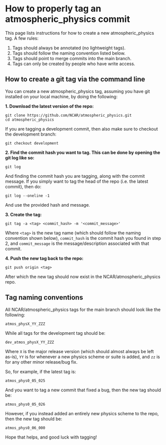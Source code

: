 # How to properly tag an atmospheric_physics commit

This page lists instructions for how to create a new atmospheric_physics tag.  A few rules:

1.  Tags should always be annotated (no lightweight tags).
2.  Tags should follow the naming convention listed below.
3.  Tags should point to merge commits into the main branch.
4.  Tags can only be created by people who have write access.

## How to create a git tag via the command line

You can create a new atmospheric_physics tag, assuming you have git installed on your local machine, by doing the following:

**1.  Download the latest version of the repo:**

```
git clone https://github.com/NCAR/atmospheric_physics.git
cd atmospheric_physics
```

If you are tagging a development commit, then also make sure to checkout the development branch:

```
git checkout development
```

**2.  Find the commit hash you want to tag.  This can be done by opening the git log like so:**

`git log`

And finding the commit hash you are tagging, along with the commit message.  If you simply want to tag the head of the repo (i.e. the latest commit), then do:

`git log --oneline -1`

And use the provided hash and message.

**3.  Create the tag:**

`git tag -a <tag> <commit_hash> -m '<commit_message>'`

Where `<tag>` is the new tag name (which should follow the naming convention shown below), `commit_hash` is the commit hash you found in step 2, and `commit_message` is the message/description associated with that commit.

**4.  Push the new tag back to the repo:**

`git push origin <tag>`

After which the new tag should now exist in the NCAR/atmospheric_physics repo.

## Tag naming conventions

All NCAR/atmospheric_physics tags for the main branch should look like the following:

`atmos_physX_YY_ZZZ`

While all tags for the development tag should be:

`dev_atmos_physX_YY_ZZZ`

Where `X` is the major release version (which should almost always be left as-is), `YY` is for whenever a new physics scheme or suite is added, and `zz` is for any other minor release/bug fix.

So, for example, if the latest tag is:

`atmos_phys0_05_025`

And you want to tag a new commit that fixed a bug, then the new tag should be:

`atmos_phys0_05_026`

However, if you instead added an entirely new physics scheme to the repo, then the new tag should be:

`atmos_phys0_06_000`

Hope that helps, and good luck with tagging!
